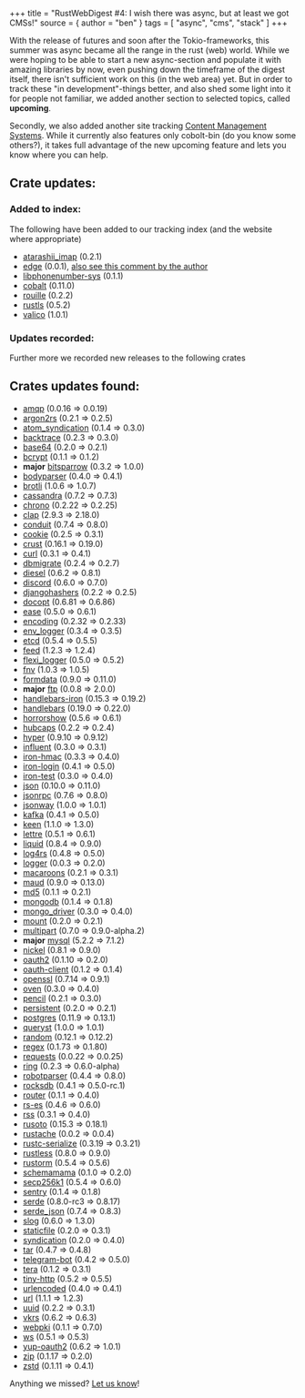 +++
title = "RustWebDigest #4: I wish there was async, but at least we got CMSs!"
source = { author = "ben" }
tags = [
  "async",
  "cms",
  "stack"
]
+++

With the release of futures and soon after the Tokio-frameworks, this summer was async became all the range in the rust (web) world. While we were hoping to be able to start a new async-section and populate it with amazing libraries by now, even pushing down the timeframe of the digest itself, there isn't sufficient work on this (in the web area) yet. But in order to track these "in development"-things better, and also shed some light into it for people not familiar, we added another section to selected topics, called **upcoming**.

Secondly, we also added another site tracking [Content Management Systems](/topics/cms/). While it currently also features only cobolt-bin (do you know some others?), it takes full advantage of the new upcoming feature and lets you know where you can help.


## Crate updates:


### Added to index:
The following have been added to our tracking index (and the website where appropriate)

 - [atarashii_imap](https://crates.io/crates/atarashii_imap) (0.2.1)
 - [edge](https://crates.io/crates/edge) (0.0.1), [also see this comment by the author](https://github.com/bashyHQ/arewewebyet/pull/56#issuecomment-247916996)
 - [libphonenumber-sys](https://crates.io/crates/libphonenumber-sys) (0.1.1)
 - [cobalt](https://crates.io/crates/cobalt) (0.11.0)
 - [rouille](https://crates.io/crates/rouille) (0.2.2)
 - [rustls](https://crates.io/crates/rustls) (0.5.2)
 - [valico](https://crates.io/crates/valico) (1.0.1)


### Updates recorded:

Further more we recorded new releases to the following crates
## Crates updates found: 
 
 - [amqp](https://crates.io/crates/amqp) (0.0.16 => 0.0.19)
 - [argon2rs](https://crates.io/crates/argon2rs) (0.2.1 => 0.2.5)
 - [atom_syndication](https://crates.io/crates/atom_syndication) (0.1.4 => 0.3.0)
 - [backtrace](https://crates.io/crates/backtrace) (0.2.3 => 0.3.0)
 - [base64](https://crates.io/crates/base64) (0.2.0 => 0.2.1)
 - [bcrypt](https://crates.io/crates/bcrypt) (0.1.1 => 0.1.2)
 - **major** [bitsparrow](https://crates.io/crates/bitsparrow) (0.3.2 => 1.0.0)
 - [bodyparser](https://crates.io/crates/bodyparser) (0.4.0 => 0.4.1)
 - [brotli](https://crates.io/crates/brotli) (1.0.6 => 1.0.7)
 - [cassandra](https://crates.io/crates/cassandra) (0.7.2 => 0.7.3)
 - [chrono](https://crates.io/crates/chrono) (0.2.22 => 0.2.25)
 - [clap](https://crates.io/crates/clap) (2.9.3 => 2.18.0)
 - [conduit](https://crates.io/crates/conduit) (0.7.4 => 0.8.0)
 - [cookie](https://crates.io/crates/cookie) (0.2.5 => 0.3.1)
 - [crust](https://crates.io/crates/crust) (0.16.1 => 0.19.0)
 - [curl](https://crates.io/crates/curl) (0.3.1 => 0.4.1)
 - [dbmigrate](https://crates.io/crates/dbmigrate) (0.2.4 => 0.2.7)
 - [diesel](https://crates.io/crates/diesel) (0.6.2 => 0.8.1)
 - [discord](https://crates.io/crates/discord) (0.6.0 => 0.7.0)
 - [djangohashers](https://crates.io/crates/djangohashers) (0.2.2 => 0.2.5)
 - [docopt](https://crates.io/crates/docopt) (0.6.81 => 0.6.86)
 - [ease](https://crates.io/crates/ease) (0.5.0 => 0.6.1)
 - [encoding](https://crates.io/crates/encoding) (0.2.32 => 0.2.33)
 - [env_logger](https://crates.io/crates/env_logger) (0.3.4 => 0.3.5)
 - [etcd](https://crates.io/crates/etcd) (0.5.4 => 0.5.5)
 - [feed](https://crates.io/crates/feed) (1.2.3 => 1.2.4)
 - [flexi_logger](https://crates.io/crates/flexi_logger) (0.5.0 => 0.5.2)
 - [fnv](https://crates.io/crates/fnv) (1.0.3 => 1.0.5)
 - [formdata](https://crates.io/crates/formdata) (0.9.0 => 0.11.0)
 - **major** [ftp](https://crates.io/crates/ftp) (0.0.8 => 2.0.0)
 - [handlebars-iron](https://crates.io/crates/handlebars-iron) (0.15.3 => 0.19.2)
 - [handlebars](https://crates.io/crates/handlebars) (0.19.0 => 0.22.0)
 - [horrorshow](https://crates.io/crates/horrorshow) (0.5.6 => 0.6.1)
 - [hubcaps](https://crates.io/crates/hubcaps) (0.2.2 => 0.2.4)
 - [hyper](https://crates.io/crates/hyper) (0.9.10 => 0.9.12)
 - [influent](https://crates.io/crates/influent) (0.3.0 => 0.3.1)
 - [iron-hmac](https://crates.io/crates/iron-hmac) (0.3.3 => 0.4.0)
 - [iron-login](https://crates.io/crates/iron-login) (0.4.1 => 0.5.0)
 - [iron-test](https://crates.io/crates/iron-test) (0.3.0 => 0.4.0)
 - [json](https://crates.io/crates/json) (0.10.0 => 0.11.0)
 - [jsonrpc](https://crates.io/crates/jsonrpc) (0.7.6 => 0.8.0)
 - [jsonway](https://crates.io/crates/jsonway) (1.0.0 => 1.0.1)
 - [kafka](https://crates.io/crates/kafka) (0.4.1 => 0.5.0)
 - [keen](https://crates.io/crates/keen) (1.1.0 => 1.3.0)
 - [lettre](https://crates.io/crates/lettre) (0.5.1 => 0.6.1)
 - [liquid](https://crates.io/crates/liquid) (0.8.4 => 0.9.0)
 - [log4rs](https://crates.io/crates/log4rs) (0.4.8 => 0.5.0)
 - [logger](https://crates.io/crates/logger) (0.0.3 => 0.2.0)
 - [macaroons](https://crates.io/crates/macaroons) (0.2.1 => 0.3.1)
 - [maud](https://crates.io/crates/maud) (0.9.0 => 0.13.0)
 - [md5](https://crates.io/crates/md5) (0.1.1 => 0.2.1)
 - [mongodb](https://crates.io/crates/mongodb) (0.1.4 => 0.1.8)
 - [mongo_driver](https://crates.io/crates/mongo_driver) (0.3.0 => 0.4.0)
 - [mount](https://crates.io/crates/mount) (0.2.0 => 0.2.1)
 - [multipart](https://crates.io/crates/multipart) (0.7.0 => 0.9.0-alpha.2)
 - **major** [mysql](https://crates.io/crates/mysql) (5.2.2 => 7.1.2)
 - [nickel](https://crates.io/crates/nickel) (0.8.1 => 0.9.0)
 - [oauth2](https://crates.io/crates/oauth2) (0.1.10 => 0.2.0)
 - [oauth-client](https://crates.io/crates/oauth-client) (0.1.2 => 0.1.4)
 - [openssl](https://crates.io/crates/openssl) (0.7.14 => 0.9.1)
 - [oven](https://crates.io/crates/oven) (0.3.0 => 0.4.0)
 - [pencil](https://crates.io/crates/pencil) (0.2.1 => 0.3.0)
 - [persistent](https://crates.io/crates/persistent) (0.2.0 => 0.2.1)
 - [postgres](https://crates.io/crates/postgres) (0.11.9 => 0.13.1)
 - [queryst](https://crates.io/crates/queryst) (1.0.0 => 1.0.1)
 - [random](https://crates.io/crates/random) (0.12.1 => 0.12.2)
 - [regex](https://crates.io/crates/regex) (0.1.73 => 0.1.80)
 - [requests](https://crates.io/crates/requests) (0.0.22 => 0.0.25)
 - [ring](https://crates.io/crates/ring) (0.2.3 => 0.6.0-alpha)
 - [robotparser](https://crates.io/crates/robotparser) (0.4.4 => 0.8.0)
 - [rocksdb](https://crates.io/crates/rocksdb) (0.4.1 => 0.5.0-rc.1)
 - [router](https://crates.io/crates/router) (0.1.1 => 0.4.0)
 - [rs-es](https://crates.io/crates/rs-es) (0.4.6 => 0.6.0)
 - [rss](https://crates.io/crates/rss) (0.3.1 => 0.4.0)
 - [rusoto](https://crates.io/crates/rusoto) (0.15.3 => 0.18.1)
 - [rustache](https://crates.io/crates/rustache) (0.0.2 => 0.0.4)
 - [rustc-serialize](https://crates.io/crates/rustc-serialize) (0.3.19 => 0.3.21)
 - [rustless](https://crates.io/crates/rustless) (0.8.0 => 0.9.0)
 - [rustorm](https://crates.io/crates/rustorm) (0.5.4 => 0.5.6)
 - [schemamama](https://crates.io/crates/schemamama) (0.1.0 => 0.2.0)
 - [secp256k1](https://crates.io/crates/secp256k1) (0.5.4 => 0.6.0)
 - [sentry](https://crates.io/crates/sentry) (0.1.4 => 0.1.8)
 - [serde](https://crates.io/crates/serde) (0.8.0-rc3 => 0.8.17)
 - [serde_json](https://crates.io/crates/serde_json) (0.7.4 => 0.8.3)
 - [slog](https://crates.io/crates/slog) (0.6.0 => 1.3.0)
 - [staticfile](https://crates.io/crates/staticfile) (0.2.0 => 0.3.1)
 - [syndication](https://crates.io/crates/syndication) (0.2.0 => 0.4.0)
 - [tar](https://crates.io/crates/tar) (0.4.7 => 0.4.8)
 - [telegram-bot](https://crates.io/crates/telegram-bot) (0.4.2 => 0.5.0)
 - [tera](https://crates.io/crates/tera) (0.1.2 => 0.3.1)
 - [tiny-http](https://crates.io/crates/tiny-http) (0.5.2 => 0.5.5)
 - [urlencoded](https://crates.io/crates/urlencoded) (0.4.0 => 0.4.1)
 - [url](https://crates.io/crates/url) (1.1.1 => 1.2.3)
 - [uuid](https://crates.io/crates/uuid) (0.2.2 => 0.3.1)
 - [vkrs](https://crates.io/crates/vkrs) (0.6.2 => 0.6.3)
 - [webpki](https://crates.io/crates/webpki) (0.1.1 => 0.7.0)
 - [ws](https://crates.io/crates/ws) (0.5.1 => 0.5.3)
 - [yup-oauth2](https://crates.io/crates/yup-oauth2) (0.6.2 => 1.0.1)
 - [zip](https://crates.io/crates/zip) (0.1.17 => 0.2.0)
 - [zstd](https://crates.io/crates/zstd) (0.1.11 => 0.4.1)

Anything we missed? [Let us know](https://github.com/bashyHQ/arewewebyet/issues/new)!